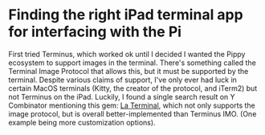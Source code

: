# Finding the right iPad terminal app for interfacing with the Pi

First tried Terminus, which worked ok until I decided I wanted the Pippy ecosystem to support images in the terminal. There's something called the Terminal Image Protocol that allows this, but it must be supported by the terminal. Despite various claims of support, I've only ever had luck in certain MacOS terminals (Kitty, the creator of the protocol, and iTerm2) but not Terminus on the iPad. Luckily, I found a single search result on Y Combinator mentioning this gem: [La Terminal](https://apps.apple.com/us/app/la-terminal-ssh-client/id1629902861), which not only supports the image protocol, but is overall better-implemented than Terminus IMO. (One example being more customization options).
